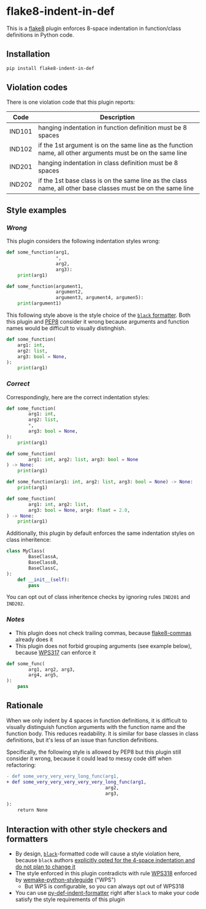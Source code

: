 # flake8-indent-in-def

This is a [flake8](https://flake8.pycqa.org/en/latest/) plugin enforces 8-space indentation in function/class definitions in Python code.

## Installation

```bash
pip install flake8-indent-in-def
```

## Violation codes

There is one violation code that this plugin reports:

| Code    | Description                                                       |
| ------- | ----------------------------------------------------------------- |
| IND101  | hanging indentation in function definition must be 8 spaces       |
| IND102  | if the 1st argument is on the same line as the function name, all other arguments must be on the same line |
| IND201  | hanging indentation in class definition must be 8 spaces          |
| IND202  | if the 1st base class is on the same line as the class name, all other base classes must be on the same line |


## Style examples

### _Wrong_

This plugin considers the following indentation styles wrong:

```python
def some_function(arg1,
                  *,
                  arg2,
                  arg3):
    print(arg1)
```

```python
def some_function(argument1,
                  argument2,
                  argument3, argument4, argumen5):
    print(argument1)
```

This following style above is the style choice of the [`black` formatter](https://github.com/psf/black). Both this plugin and [PEP8](https://peps.python.org/pep-0008/#indentation) consider it wrong because arguments and function names would be difficult to visually distinghish.

```python
def some_function(
    arg1: int,
    arg2: list,
    arg3: bool = None,
):
    print(arg1)
```

### _Correct_

Correspondingly, here are the correct indentation styles:

```python
def some_function(
        arg1: int,
        arg2: list,
        *,
        arg3: bool = None,
):
    print(arg1)
```

```python
def some_function(
        arg1: int, arg2: list, arg3: bool = None
) -> None:
    print(arg1)
```

```python
def some_function(arg1: int, arg2: list, arg3: bool = None) -> None:
    print(arg1)
```

```python
def some_function(
        arg1: int, arg2: list,
        arg3: bool = None, arg4: float = 2.0,
) -> None:
    print(arg1)
```

Additionally, this plugin by default enforces the same indentation styles on class inheritence:

```python
class MyClass(
        BaseClassA,
        BaseClassB,
        BaseClassC,
):
    def __init__(self):
        pass
```
You can opt out of class inheritence checks by ignoring rules `IND201` and `IND202`.

### _Notes_

* This plugin does not check trailing commas, because [flake8-commas](https://github.com/PyCQA/flake8-commas) already does it
* This plugin does not forbid grouping arguments (see example below), because [WPS317](https://wemake-python-styleguide.readthedocs.io/en/latest/pages/usage/violations/consistency.html#wemake_python_styleguide.violations.consistency.ParametersIndentationViolation) can enforce it
```python
def some_func(
        arg1, arg2, arg3,
        arg4, arg5,
):
    pass
```

## Rationale

When we only indent by 4 spaces in function definitions, it is difficult to visually distinguish function arguments with the function name and the function body. This reduces readability.  It is similar for base classes in class definitions, but it's less of an issue than function definitions.

Specifically, the following style is allowed by PEP8 but this plugin still consider it wrong, because it could lead to messy code diff when refactoring:

```diff
- def some_very_very_very_long_func(arg1,
+ def some_very_very_very_very_very_long_func(arg1,
                                    arg2,
                                    arg3,

):
    return None
```

## Interaction with other style checkers and formatters

* By design, [`black`](https://github.com/psf/black)-formatted code will cause a style violation here, because `black` authors [explicitly opted for the 4-space indentation and do not plan to change it](https://github.com/psf/black/issues/1178#issuecomment-614050678)
* The style enforced in this plugin contradicts with rule [WPS318](https://wemake-python-styleguide.readthedocs.io/en/latest/pages/usage/violations/consistency.html#wemake_python_styleguide.violations.consistency.ExtraIndentationViolation) enforced by [wemake-python-styleguide](https://github.com/wemake-services/wemake-python-styleguide) ("WPS")
    - But WPS is configurable, so you can always opt out of WPS318
* You can use [py-def-indent-formatter](https://github.com/cyyc1/py-def-indent-formatter) right after `black` to make your code satisfy the style requirements of this plugin
